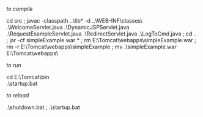 *to compile*

cd src ; javac -classpath ..\lib\* -d ..\WEB-INF\classes\ .\WelcomeServlet.java .\DynamicJSPServlet.java .\RequestExampleServlet.java .\RedirectServlet.java .\LogToCmd.java ; cd .. ; jar -cf simpleExample.war * ; rm E:\Tomcat\webapps\simpleExample.war ; rm -r E:\Tomcat\webapps\simpleExample ; mv .\simpleExample.war E:\Tomcat\webapps\

*to run*

cd E:\Tomcat\bin\
.\startup.bat

*to reload*

.\shutdown.bat ; .\startup.bat
